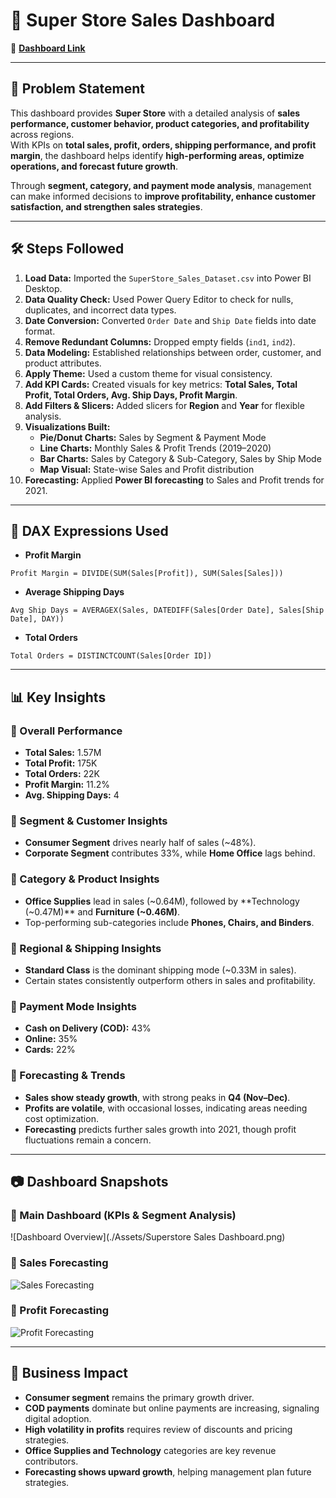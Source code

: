 
# 🏬 Super Store Sales Dashboard  

🔗 **[Dashboard Link](https://app.powerbi.com/links/6cTM6Msjdb?ctid=20f04eaf-31a8-4701-b965-9be849057364&pbi_source=linkShare)**

---

## 📌 Problem Statement  
This dashboard provides **Super Store** with a detailed analysis of **sales performance, customer behavior, product categories, and profitability** across regions.  
With KPIs on **total sales, profit, orders, shipping performance, and profit margin**, the dashboard helps identify **high-performing areas, optimize operations, and forecast future growth**.  

Through **segment, category, and payment mode analysis**, management can make informed decisions to **improve profitability, enhance customer satisfaction, and strengthen sales strategies**.  

---

## 🛠 Steps Followed  

1. **Load Data:** Imported the `SuperStore_Sales_Dataset.csv` into Power BI Desktop.  
2. **Data Quality Check:** Used Power Query Editor to check for nulls, duplicates, and incorrect data types.  
3. **Date Conversion:** Converted `Order Date` and `Ship Date` fields into date format.  
4. **Remove Redundant Columns:** Dropped empty fields (`ind1`, `ind2`).  
5. **Data Modeling:** Established relationships between order, customer, and product attributes.  
6. **Apply Theme:** Used a custom theme for visual consistency.  
7. **Add KPI Cards:** Created visuals for key metrics: **Total Sales, Total Profit, Total Orders, Avg. Ship Days, Profit Margin**.  
8. **Add Filters & Slicers:** Added slicers for **Region** and **Year** for flexible analysis.  
9. **Visualizations Built:**  
   - **Pie/Donut Charts:** Sales by Segment & Payment Mode  
   - **Line Charts:** Monthly Sales & Profit Trends (2019–2020)  
   - **Bar Charts:** Sales by Category & Sub-Category, Sales by Ship Mode  
   - **Map Visual:** State-wise Sales and Profit distribution  
10. **Forecasting:** Applied **Power BI forecasting** to Sales and Profit trends for 2021.  

---

## 📐 DAX Expressions Used  

- **Profit Margin**  
```DAX
Profit Margin = DIVIDE(SUM(Sales[Profit]), SUM(Sales[Sales]))
```  

- **Average Shipping Days**  
```DAX
Avg Ship Days = AVERAGEX(Sales, DATEDIFF(Sales[Order Date], Sales[Ship Date], DAY))
```  

- **Total Orders**  
```DAX
Total Orders = DISTINCTCOUNT(Sales[Order ID])
```  

---

## 📊 Key Insights  

### 🔸 Overall Performance  
- **Total Sales:** 1.57M  
- **Total Profit:** 175K  
- **Total Orders:** 22K  
- **Profit Margin:** 11.2%  
- **Avg. Shipping Days:** 4  

### 🔸 Segment & Customer Insights  
- **Consumer Segment** drives nearly half of sales (~48%).  
- **Corporate Segment** contributes 33%, while **Home Office** lags behind.  

### 🔸 Category & Product Insights  
- **Office Supplies** lead in sales (~0.64M), followed by **Technology (~0.47M)** and **Furniture (~0.46M)**.  
- Top-performing sub-categories include **Phones, Chairs, and Binders**.  

### 🔸 Regional & Shipping Insights  
- **Standard Class** is the dominant shipping mode (~0.33M in sales).  
- Certain states consistently outperform others in sales and profitability.  

### 🔸 Payment Mode Insights  
- **Cash on Delivery (COD):** 43%  
- **Online:** 35%  
- **Cards:** 22%  

### 🔸 Forecasting & Trends  
- **Sales show steady growth**, with strong peaks in **Q4 (Nov–Dec)**.  
- **Profits are volatile**, with occasional losses, indicating areas needing cost optimization.  
- **Forecasting** predicts further sales growth into 2021, though profit fluctuations remain a concern.  

---

## 📷 Dashboard Snapshots  

### 📍 Main Dashboard (KPIs & Segment Analysis)  
![Dashboard Overview](./Assets/Superstore Sales Dashboard.png)  

### 📍 Sales Forecasting  
![Sales Forecasting](./Sales_Forecasting.png)  

### 📍 Profit Forecasting  
![Profit Forecasting](./Profit_Forecasting.png)  

---

## 🚀 Business Impact  

- **Consumer segment** remains the primary growth driver.  
- **COD payments** dominate but online payments are increasing, signaling digital adoption.  
- **High volatility in profits** requires review of discounts and pricing strategies.  
- **Office Supplies and Technology** categories are key revenue contributors.  
- **Forecasting shows upward growth**, helping management plan future strategies.  
